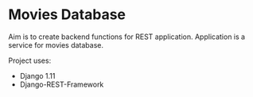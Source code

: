 # Movies Database

Aim is to create backend functions for REST application. Application is a service for movies database.

Project uses:
* Django 1.11
* Django-REST-Framework
